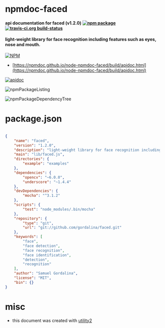 # npmdoc-faced

#### api documentation for  faced (v1.2.0)  [![npm package](https://img.shields.io/npm/v/npmdoc-faced.svg?style=flat-square)](https://www.npmjs.org/package/npmdoc-faced) [![travis-ci.org build-status](https://api.travis-ci.org/npmdoc/node-npmdoc-faced.svg)](https://travis-ci.org/npmdoc/node-npmdoc-faced)

#### light-weight library for face recognition including features such as eyes, nose and mouth.

[![NPM](https://nodei.co/npm/faced.png?downloads=true&downloadRank=true&stars=true)](https://www.npmjs.com/package/faced)

- [https://npmdoc.github.io/node-npmdoc-faced/build/apidoc.html](https://npmdoc.github.io/node-npmdoc-faced/build/apidoc.html)

[![apidoc](https://npmdoc.github.io/node-npmdoc-faced/build/screenCapture.buildCi.browser.%252Ftmp%252Fbuild%252Fapidoc.html.png)](https://npmdoc.github.io/node-npmdoc-faced/build/apidoc.html)

![npmPackageListing](https://npmdoc.github.io/node-npmdoc-faced/build/screenCapture.npmPackageListing.svg)

![npmPackageDependencyTree](https://npmdoc.github.io/node-npmdoc-faced/build/screenCapture.npmPackageDependencyTree.svg)



# package.json

```json

{
    "name": "faced",
    "version": "1.2.0",
    "description": "light-weight library for face recognition including features such as eyes, nose and mouth.",
    "main": "lib/faced.js",
    "directories": {
        "example": "examples"
    },
    "dependencies": {
        "opencv": "~6.0.0",
        "underscore": "~1.4.4"
    },
    "devDependencies": {
        "mocha": "^3.1.2"
    },
    "scripts": {
        "test": "node_modules/.bin/mocha"
    },
    "repository": {
        "type": "git",
        "url": "git://github.com/gordalina/faced.git"
    },
    "keywords": [
        "face",
        "face detection",
        "face recognition",
        "face identification",
        "detection",
        "recognition"
    ],
    "author": "Samuel Gordalina",
    "license": "MIT",
    "bin": {}
}
```



# misc
- this document was created with [utility2](https://github.com/kaizhu256/node-utility2)
